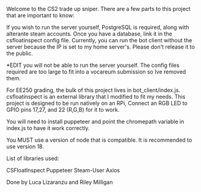 Welcome to the CS2 trade up sniper. There are a few parts to this project that are important to know:

If you wish to run the server yourself, PostgreSQL is required, along with alterante steam accounts. Once you have a database, link it in the csfloatinspect config file. Currently, you can run the bot client without the server because the IP is set to my home server's. Please don't release it to the public.

*EDIT you will not be able to run the server yourself. The config files required are too large to fit into a vocareum submission so Ive removed them.

For EE250 grading, the bulk of this project lives in bot_client/index.js. csfloatinspect is an external library that I modified to fit my needs. This project is designed to be run natively on an RPi, Connect an RGB LED to GPIO pins 17,27, and 22 (R,G,B) for it to work.

You will need to install puppeteer and point the chromepath variable in index.js to have it work correctly.

You MUST use a version of node that is compatible. It is recommended to use version 18.

List of libraries used:

CSFloatInspect
Puppeteer
Steam-User
Axios


Done by Luca Lizaranzu and Riley Milligan